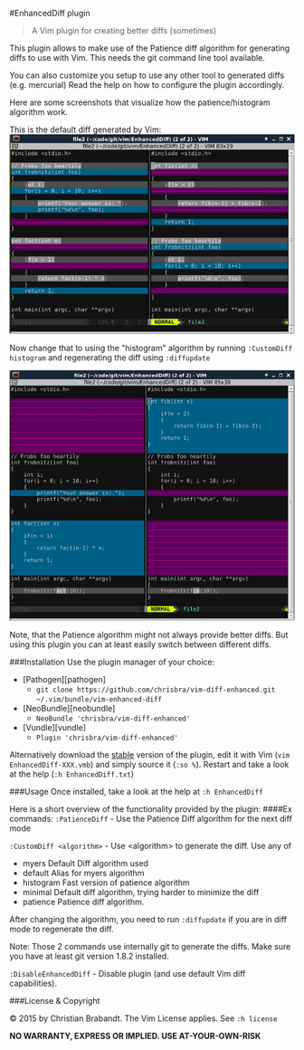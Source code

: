 #EnhancedDiff plugin
> A Vim plugin for creating better diffs (sometimes)

This plugin allows to make use of the Patience diff algorithm for generating diffs to use with Vim. This needs the git command line tool available.

You can also customize you setup to use any other tool to generated diffs (e.g. mercurial) Read the help on how to configure the plugin accordingly.

Here are some screenshots that visualize how the patience/histogram algorithm work.

This is the default diff generated by Vim:
![Default diff](default_diff.png)

Now change that to using the "histogram" algorithm by running `:CustomDiff histogram`
and regenerating the diff using `:diffupdate`

![histogram diff](histogram_diff.png)

Note, that the Patience algorithm might not always provide better diffs. But using this plugin you can at least easily switch between different diffs.

###Installation
Use the plugin manager of your choice:

* [Pathogen][pathogen]
  * `git clone https://github.com/chrisbra/vim-diff-enhanced.git
    ~/.vim/bundle/vim-enhanced-diff`
* [NeoBundle][neobundle]
  * `NeoBundle 'chrisbra/vim-diff-enhanced'`
* [Vundle][vundle]
  * `Plugin 'chrisbra/vim-diff-enhanced'`

Alternatively download the [stable][] version of the plugin, edit it with Vim (`vim EnhancedDiff-XXX.vmb`) and simply source it (`:so %`). Restart and take a look at the help (`:h EnhancedDiff.txt`)

[stable]: http://www.vim.org/scripts/script.php?script_id=5121

###Usage
Once installed, take a look at the help at `:h EnhancedDiff`

Here is a short overview of the functionality provided by the plugin:
####Ex commands:
`:PatienceDiff` - Use the Patience Diff algorithm for the next diff mode

`:CustomDiff <algorithm>`  - Use &lt;algorithm> to generate the diff.
Use any of
* myers		Default Diff algorithm used
* default	Alias for myers algorithm
* histogram     Fast version of patience algorithm
* minimal	Default diff algorithm, trying harder to minimize the diff
* patience	Patience diff algorithm.

After changing the algorithm, you need to run `:diffupdate`
if you are in diff mode to regenerate the diff.

Note: Those 2 commands use internally git to generate the diffs.
Make sure you have at least git version 1.8.2 installed.

`:DisableEnhancedDiff`    - Disable plugin (and use default Vim diff capabilities).

###License & Copyright

© 2015 by Christian Brabandt. The Vim License applies. See `:h license`

__NO WARRANTY, EXPRESS OR IMPLIED.  USE AT-YOUR-OWN-RISK__
